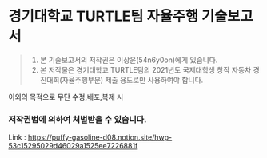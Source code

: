경기대학교 TURTLE팀 자율주행 기술보고서
=======================================

> 1. 본 기술보고서의 저작권은 이상윤(54n6y0on)에게 있습니다.
> 2. 본 저작물은 경기대학교 TURTLE팀의 2021년도 국제대학생 창작 자동차 경진대회(자율주행부문) 제출 용도로만 사용하여야 합니다.  



이외의 목적으로 무단 수정,배포,복제 시  
### 저작권법에 의하여 처벌받을 수 있습니다. 

Link : https://puffy-gasoline-d08.notion.site/hwp-53c15295029d46029a1525ee7226881f
